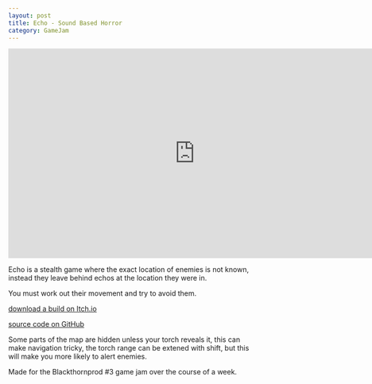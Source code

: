 ```yaml
---
layout: post
title: Echo - Sound Based Horror
category: GameJam
---
```


<iframe width="750" height="422" src="https://www.youtube.com/embed/GLN4quqbim0" title="ECHO gameplay" frameborder="0" allow="accelerometer; autoplay; clipboard-write; encrypted-media; gyroscope; picture-in-picture; web-share" allowfullscreen></iframe>

Echo is a stealth game where the exact location of enemies is not known, 
instead they leave behind echos at the location they were in.

You must work out their movement and try to avoid them. 

<!-- more -->

[download a build on Itch.io](https://noamzeise.itch.io/echo)

[source code on GitHub](https://github.com/NoamZeise/Echo-Stealth-Game)


Some parts of the map are hidden unless your torch reveals it, this can make navigation tricky, the torch range can be extened with shift, but this will make you more likely to alert enemies.

Made for the Blackthornprod #3 game jam over the course of a week.

